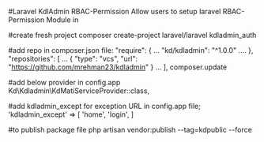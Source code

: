 #Laravel KdlAdmin RBAC-Permission
Allow users to setup laravel RBAC-Permission Module in 

#create fresh project
composer create-project laravel/laravel kdladmin_auth

#add repo in composer.json file:
"require": {
	...
	"kd/kdladmin": "^1.0.0"
	....
},
"repositories": [
	...
    {
        "type": "vcs",
        "url": "https://github.com/mrehman23/kdladmin"
    }
	...
],
composer.update

#add below provider in config.app
Kd\Kdladmin\KdMatiServiceProvider::class,

#add kdladmin_except for exception URL in config.app file;
'kdladmin_except' => [
    'home',
    'login',
]

#to publish package file
php artisan vendor:publish --tag=kdpublic --force

